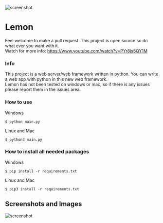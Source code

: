 ![screenshot](https://raw.githubusercontent.com/InsaneMiner/Lemon/main/images/Lemon(1).png)
# Lemon






Feel welcome to make a pull request. This project is open source so do what ever you want with it. 
<br>
Watch for more info: https://www.youtube.com/watch?v=PYr8js5QY1M
<br>
### Info
This project is a web server/web framework written in python. You can write a web app with python in this new web framework.
<br>
Lemon has not been tested on windows or mac, so if there is any issues please report them in the issues area.
<br>
### How to use
Windows
```
$ python main.py
```
Linux and Mac
```
$ python3 main.py
```
### How to install all needed packages
Windows
```
$ pip install -r requirements.txt
```
Linux and Mac
```
$ pip3 install -r requirements.txt
```
## Screenshots and Images
![screenshot](https://raw.githubusercontent.com/InsaneMiner/Lemon/main/images/screenshots/Screenshot%20from%202021-01-25%2015-26-35.png)

